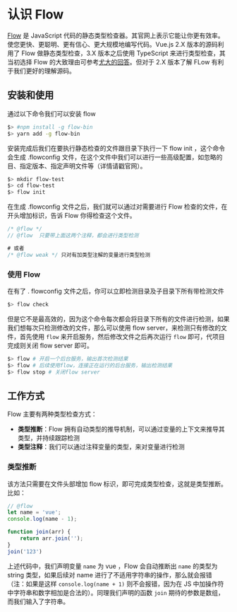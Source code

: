 # 认识 Flow

[Flow](https://flow.org/en/docs/getting-started/) 是 JavaScript 代码的静态类型检查器。其官网上表示它能让你更有效率。使您更快、更聪明、更有信心、更大规模地编写代码。Vue.js  2.X  版本的源码利用了 Flow 做静态类型检查，3.X 版本之后使用 TypeScript 来进行类型检查，其当初选择 Flow 的大致理由可参考[尤大的回答](https://www.zhihu.com/question/46397274)。但对于 2.X 版本了解 FLow 有利于我们更好的理解源码。

## 安装和使用

通过以下命令我们可以安装 flow

```bash
$> #npm install -g flow-bin
$> yarn add -g flow-bin
```

安装完成后我们在要执行静态检查的文件跟目录下执行一下 flow init ，这个命令会生成  .flowconfig 文件，在这个文件中我们可以进行一些高级配置，如忽略的目、指定版本、指定声明文件等（详情请戳官网）。

```bash
$> mkdir flow-test
$> cd flow-test
$> flow init
```

在生成 .flowconfig 文件之后，我们就可以通过对需要进行 Flow 检查的文件，在开头增加标识，告诉 Flow 你得检查这个文件。

```js
/* @flow */
// @flow  只要带上面这两个注释，都会进行类型检测

# 或者
/* @flow weak */ 只对有加类型注解的变量进行类型检测
```

###  使用 Flow

在有了 . flowconfig 文件之后，你可以立即检测目录及子目录下所有带检测文件

```bash
$> flow check
```

但是它不是最高效的，因为这个命令每次都会将目录下所有的文件进行检测，如果我们想每次只检测修改的文件，那么可以使用 flow server，来检测只有修改的文件，首先使用 `flow` 来开启服务，然后修改文件之后再次运行 `flow` 即可，代项目完成则关闭 flow server 即可。

```bash
$> flow # 开启一个后台服务，输出首次检测结果
$> flow # 后续使用flow，连接正在运行的后台服务，输出检测结果
$> flow stop # 关闭flow server
```

## 工作方式

Flow 主要有两种类型检查方式：

- **类型推断**：Flow 拥有自动类型的推导机制，可以通过变量的上下文来推导其类型，并持续跟踪检测
- **类型注释**：我们可以通过注释变量的类型，来对变量进行检测

### 类型推断

该方法只需要在文件头部增加 flow 标识，即可完成类型检查，这就是类型推断。比如：

```js
// @flow
let name = 'vue';
console.log(name - 1);

function join(arr) {
    return arr.join('');
}
join('123')
```

上述代码中，我们声明变量 `name` 为 vue ，Flow 会自动推断出 `name` 的类型为 string 类型，如果后续对 name 进行了不适用字符串的操作，那么就会报错（注：如果是这样 `console.log(name + 1)` 则不会报错，因为在 JS 中加操作符中字符串和数字相加是合法的）。同理我们声明的函数 `join` 期待的参数是数组，而我们输入了字符串。

